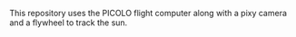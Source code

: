 This repository uses the PICOLO flight computer along with a pixy camera and a flywheel to track the sun.
